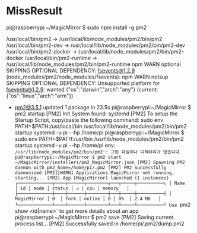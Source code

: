 # MissResult

pi@raspberrypi:~/MagicMirror $ sudo npm install -g pm2

/usr/local/bin/pm2 -> /usr/local/lib/node_modules/pm2/bin/pm2
/usr/local/bin/pm2-dev -> /usr/local/lib/node_modules/pm2/bin/pm2-dev
/usr/local/bin/pm2-docker -> /usr/local/lib/node_modules/pm2/bin/pm2-docker
/usr/local/bin/pm2-runtime -> /usr/local/lib/node_modules/pm2/bin/pm2-runtime
npm WARN optional SKIPPING OPTIONAL DEPENDENCY: fsevents@1.2.9 (node_modules/pm2/node_modules/fsevents):
npm WARN notsup SKIPPING OPTIONAL DEPENDENCY: Unsupported platform for fsevents@1.2.9: wanted {"os":"darwin","arch":"any"} (current: {"os":"linux","arch":"arm"})

+ pm2@3.5.1
updated 1 package in 23.5s
pi@raspberrypi:~/MagicMirror $ pm2 startup
[PM2] Init System found: systemd
[PM2] To setup the Startup Script, copy/paste the following command:
sudo env PATH=$PATH:/usr/local/bin /usr/local/lib/node_modules/pm2/bin/pm2 startup systemd -u pi --hp /home/pi
pi@raspberrypi:~/MagicMirror $ sudo env PATH=$PATH:/usr/bin /usr/lib/node_modules/pm2/bin/pm2 startup systemd -u pi --hp /home/pi
env: `/usr/lib/node_modules/pm2/bin/pm2': 그런 파일이나 디렉터리가 없습니다
pi@raspberrypi:~/MagicMirror $ pm2 start ~/MagicMirror/installers/pm2_MagicMirror.json
[PM2] Spawning PM2 daemon with pm2_home=/home/pi/.pm2
[PM2] PM2 Successfully daemonized
[PM2][WARN] Applications MagicMirror not running, starting...
[PM2] App [MagicMirror] launched (1 instances)
┌─────────────┬────┬──────┬────────┬───┬─────┬──────────┐
│ Name        │ id │ mode │ status │ ↺ │ cpu │ memory   │
├─────────────┼────┼──────┼────────┼───┼─────┼──────────┤
│ MagicMirror │ 0  │ fork │ online │ 0 │ 0%  │ 2.4 MB   │
└─────────────┴────┴──────┴────────┴───┴─────┴──────────┘
 Use `pm2 show <id|name>` to get more details about an app
pi@raspberrypi:~/MagicMirror $ pm2 save
[PM2] Saving current process list...
[PM2] Successfully saved in /home/pi/.pm2/dump.pm2
